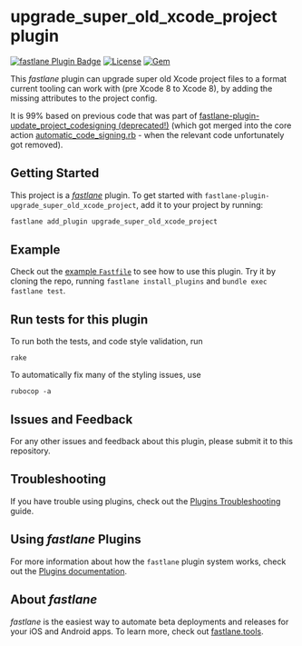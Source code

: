 # upgrade_super_old_xcode_project plugin

[![fastlane Plugin Badge](https://rawcdn.githack.com/fastlane/fastlane/master/fastlane/assets/plugin-badge.svg)](https://rubygems.org/gems/fastlane-plugin-ionic) [![License](https://img.shields.io/badge/license-MIT-green.svg?style=flat)](https://github.com/ionic-zone/fastlane-plugin-upgrade_super_old_xcode_project/blob/master/LICENSE)
[![Gem](https://img.shields.io/gem/v/fastlane-plugin-upgrade_super_old_xcode_project.svg?style=flat)](http://rubygems.org/gems/fastlane-plugin-upgrade_super_old_xcode_project)

This _fastlane_ plugin can upgrade super old Xcode project files to a format current tooling can work with (pre Xcode 8 to Xcode 8), by adding the missing attributes to the project config.

It is 99% based on previous code that was part of [fastlane-plugin-update_project_codesigning (deprecated!)](https://github.com/hjanuschka/fastlane-plugin-update_project_codesigning) (which got merged into the core action [automatic_code_signing.rb](https://github.com/fastlane/fastlane/blob/master/fastlane/lib/fastlane/actions/automatic_code_signing.rb) - when the relevant code unfortunately got removed).


## Getting Started

This project is a [_fastlane_](https://github.com/fastlane/fastlane) plugin. To get started with `fastlane-plugin-upgrade_super_old_xcode_project`, add it to your project by running:

```bash
fastlane add_plugin upgrade_super_old_xcode_project
```

## Example

Check out the [example `Fastfile`](fastlane/Fastfile) to see how to use this plugin. Try it by cloning the repo, running `fastlane install_plugins` and `bundle exec fastlane test`.

## Run tests for this plugin

To run both the tests, and code style validation, run

```
rake
```

To automatically fix many of the styling issues, use
```
rubocop -a
```

## Issues and Feedback

For any other issues and feedback about this plugin, please submit it to this repository.

## Troubleshooting

If you have trouble using plugins, check out the [Plugins Troubleshooting](https://docs.fastlane.tools/plugins/plugins-troubleshooting/) guide.

## Using _fastlane_ Plugins

For more information about how the `fastlane` plugin system works, check out the [Plugins documentation](https://docs.fastlane.tools/plugins/create-plugin/).

## About _fastlane_

_fastlane_ is the easiest way to automate beta deployments and releases for your iOS and Android apps. To learn more, check out [fastlane.tools](https://fastlane.tools).
